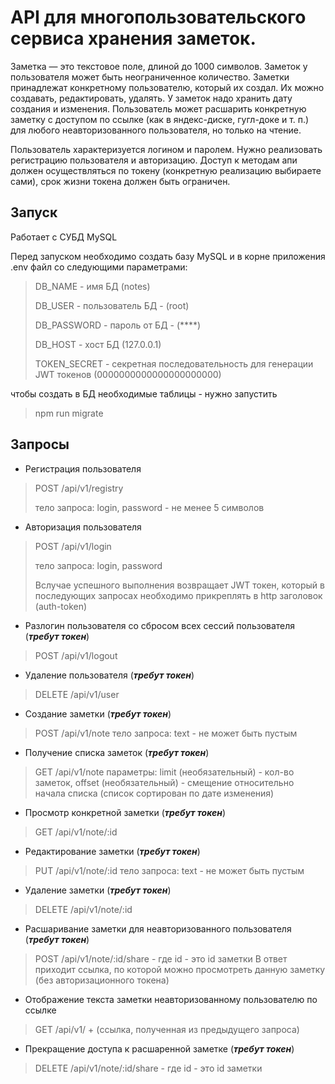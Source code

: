 # API для многопользовательского сервиса хранения заметок.

Заметка — это текстовое поле, длиной до 1000 символов. Заметок у пользователя может быть неограниченное количество. Заметки принадлежат конкретному пользователю, который их создал. Их можно создавать, редактировать, удалять. У заметок надо хранить дату создания и изменения. Пользователь может расшарить конкретную заметку с доступом по ссылке (как в яндекс-диске, гугл-доке и т. п.) для любого неавторизованного пользователя, но только на чтение.

Пользователь характеризуется логином и паролем. Нужно реализовать регистрацию пользователя и авторизацию. Доступ к методам апи должен осуществляться по токену (конкретную реализацию выбираете сами), срок жизни токена должен быть ограничен.

## Запуск

Работает с СУБД MySQL

Перед запуском необходимо создать базу MySQL и в корне приложения .env файл со следующими параметрами:

>DB_NAME - имя БД (notes)
> 
>DB_USER - пользователь БД - (root)
> 
>DB_PASSWORD - пароль от БД - (****)
> 
>DB_HOST - хост БД (127.0.0.1)
> 
>TOKEN_SECRET - секретная последовательность для генерации JWT токенов (0000000000000000000000)

чтобы создать в БД необходимые таблицы - нужно запустить 

>npm run migrate

## Запросы

- Регистрация пользователя

>POST /api/v1/registry
> 
> тело запроса: login, password - не менее 5 символов

- Авторизация пользователя

>POST /api/v1/login
> 
> тело запроса: login, password
> 
> Вслучае успешного выполнения возвращает JWT токен, который в последующих запросах 
> необходимо прикреплять в 
> http заголовок (auth-token)

- Разлогин пользователя со сбросом всех сессий пользователя (***требут токен***)

>POST /api/v1/logout

- Удаление пользователя (***требут токен***)

>DELETE /api/v1/user
> 

- Создание заметки (***требут токен***)
> POST /api/v1/note
> тело запроса: text - не может быть пустым

- Получение списка заметок (***требут токен***)
> GET /api/v1/note
> параметры:
> limit (необязательный) - кол-во заметок, 
> offset (необязательный) - смещение относительно начала списка (список сортирован по дате изменения)

- Просмотр конкретной заметки (***требут токен***)
>GET /api/v1/note/:id
> 
- Редактирование заметки (***требут токен***)
> PUT /api/v1/note/:id
> тело запроса: text - не может быть пустым

- Удаление заметки (***требут токен***)
> DELETE /api/v1/note/:id

- Расшаривание заметки для неавторизованного пользователя (***требут токен***)
> POST /api/v1/note/:id/share - где id - это id заметки
> В ответ приходит ссылка, по которой можно просмотреть данную заметку (без авторизационного токена)

- Отображение текста заметки неавторизованному пользователю по ссылке
> GET /api/v1/ + (ссылка, полученная из предыдущего запроса)

- Прекращение доступа к расшаренной заметке (***требут токен***)
> DELETE /api/v1/note/:id/share - где id - это id заметки
